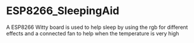 # ESP8266_SleepingAid
A ESP8266 Witty board is used to help sleep by using the rgb for different effects and a connected fan to help when the temperature is very high
